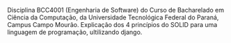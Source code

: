Disciplina BCC4001 (Engenharia de Software) do Curso de Bacharelado em Ciência da Computação, da Universidade Tecnológica Federal do Paraná, Campus Campo Mourão. Explicação dos 4 princípios do SOLID para uma linguagem de programação, ultilizando django.


